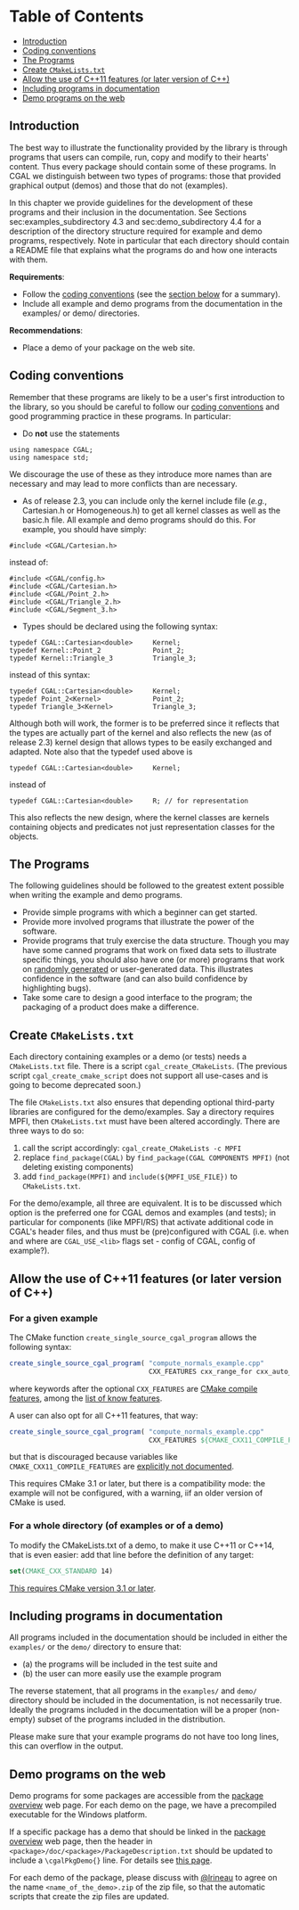 <!--TOC-->

# Table of Contents
* [Introduction](#introduction)
* [Coding conventions](#coding-conventions)
* [The Programs](#the-programs)
* [Create `CMakeLists.txt`](#create-cmakeliststxt)
* [Allow the use of C++11 features (or later version of C++)](#allow-the-use-of-c11-features-or-later-version-of-c)
* [Including programs in documentation](#including-programs-in-documentation)
* [Demo programs on the web](#demo-programs-on-the-web)

<!--TOC-->

## Introduction

The best way to illustrate the functionality provided by the library is
through programs that users can compile, run, copy and modify to their
hearts' content. Thus every package should contain some of these
programs. In CGAL we distinguish between two types of programs: those
that provided graphical output (demos) and those that do not (examples).

In this chapter we provide guidelines for the development of these
programs and their inclusion in the documentation. See Sections
sec:examples\_subdirectory 4.3 and sec:demo\_subdirectory 4.4 for a
description of the directory structure required for example and demo
programs, respectively. Note in particular that each directory should
contain a README file that explains what the programs do and how one
interacts with them.

**Requirements**:

-   Follow the [coding conventions](http://doc.cgal.org/latest/Manual/devman_code_format.html)
    (see the [section below](#coding-conventions) for a
    summary).
-   Include all example and demo programs from the documentation in the
    examples/ or demo/ directories.

**Recommendations**:

-   Place a demo of your package on the web site.

## Coding conventions

Remember that these programs are likely to be a user's first
introduction to the library, so you should be careful to follow our
[coding conventions](http://doc.cgal.org/latest/Manual/devman_code_format.html)
and good programming practice in these programs. In particular:

-   Do **not** use the statements
```
using namespace CGAL;
using namespace std;
```
We discourage the use of these as they introduce more names than are
necessary and may lead to more conflicts than are necessary.

-   As of release 2.3, you can include only the kernel include file
    (*e.g.*, Cartesian.h or Homogeneous.h) to get all kernel classes as
    well as the basic.h file. All example and demo programs should do
    this. For example, you should have simply:
``` {.cpp}
#include <CGAL/Cartesian.h>
```
instead of:
``` {.cpp}
#include <CGAL/config.h>
#include <CGAL/Cartesian.h>
#include <CGAL/Point_2.h>
#include <CGAL/Triangle_2.h>
#include <CGAL/Segment_3.h>
```
-   Types should be declared using the following syntax:
```
typedef CGAL::Cartesian<double>     Kernel;
typedef Kernel::Point_2             Point_2;
typedef Kernel::Triangle_3          Triangle_3;
```
instead of this syntax:
```
typedef CGAL::Cartesian<double>     Kernel;
typedef Point_2<Kernel>             Point_2;
typedef Triangle_3<Kernel>          Triangle_3;
```
Although both will work, the former is to be preferred since it
reflects that the types are actually part of the kernel and also
reflects the new (as of release 2.3) kernel design that allows types
to be easily exchanged and adapted.
Note also that the typedef used above is
``` {.cpp}
typedef CGAL::Cartesian<double>     Kernel;
```
instead of
``` {.cpp}
typedef CGAL::Cartesian<double>     R; // for representation
```
This also reflects the new design, where the kernel classes are
kernels containing objects and predicates not just representation
classes for the objects.

## The Programs

The following guidelines should be followed to the greatest extent
possible when writing the example and demo programs.

-   Provide simple programs with which a beginner can get started.
-   Provide more involved programs that illustrate the power of the
    software.
-   Provide programs that truly exercise the data structure. Though you
    may have some canned programs that work on fixed data sets to
    illustrate specific things, you should also have one (or more)
    programs that work on [randomly generated](http://doc.cgal.org/latest/Generator/)
    or user-generated data. This illustrates confidence in the software
    (and can also build confidence by highlighting bugs).
-   Take some care to design a good interface to the program; the
    packaging of a product does make a difference.

## Create `CMakeLists.txt`

Each directory containing examples or a demo (or tests) needs a
`CMakeLists.txt` file. There is a script `cgal_create_CMakeLists`.
(The previous script `cgal_create_cmake_script`
does not support all use-cases and is going to become deprecated soon.)

The file `CMakeLists.txt` also ensures that depending optional
third-party libraries are configured for the demo/examples. Say a
directory requires MPFI, then `CMakeLists.txt` must have been altered
accordingly. There are three ways to do so:

1.  call the script accordingly: `cgal_create_CMakeLists -c MPFI`
2.  replace `find_package(CGAL)` by `find_package(CGAL COMPONENTS MPFI)`
    (not deleting existing components)
3.  add `find_package(MPFI)` and `include(${MPFI_USE_FILE})` to
    `CMakeLists.txt`.

For the demo/example, all three are equivalent. It is to be discussed
which option is the preferred one for CGAL demos and examples (and
tests); in particular for components (like MPFI/RS) that activate
additional code in CGAL's header files, and thus must be (pre)configured
with CGAL (i.e. when and where are `CGAL_USE_<lib>` flags set - config
of CGAL, config of example?).

## Allow the use of C++11 features (or later version of C++)

### For a given example

The CMake function `create_single_source_cgal_program` allows the following syntax:
```CMake
create_single_source_cgal_program( "compute_normals_example.cpp"
                                   CXX_FEATURES cxx_range_for cxx_auto_type )
```
where keywords after the optional `CXX_FEATURES` are [CMake compile features], among the [list of know features].

A user can also opt for all C++11 features, that way:
```CMake
create_single_source_cgal_program( "compute_normals_example.cpp" 
                                   CXX_FEATURES ${CMAKE_CXX11_COMPILE_FEATURES} )
```
but that is discouraged because variables like `CMAKE_CXX11_COMPILE_FEATURES` are [explicitly not documented](https://cmake.org/cmake/help/v3.6/manual/cmake-developer.7.html#adding-compile-features).

[CMake compile features]: https://cmake.org/cmake/help/v3.1/manual/cmake-compile-features.7.html
[list of know features]: https://cmake.org/cmake/help/v3.6/prop_gbl/CMAKE_CXX_KNOWN_FEATURES.html#prop_gbl:CMAKE_CXX_KNOWN_FEATURES

This requires CMake 3.1 or later, but there is a compatibility mode: the example will not be configured, with a warning, iif an older version of CMake is used.

### For a whole directory (of examples or of a demo)
To modify the CMakeLists.txt of a demo, to make it use C++11 or C++14, that is even easier: add that line before the definition of any target:
```CMake
set(CMAKE_CXX_STANDARD 14)
```
[This requires CMake version 3.1 or later](https://cmake.org/cmake/help/v3.1/variable/CMAKE_CXX_STANDARD.html?highlight=cmake_cxx_standard).

## Including programs in documentation

All programs included in the documentation should be included in either
the `examples/` or the `demo/` directory to ensure that:

-   (a) the programs will be included in the test suite and
-   (b) the user can more easily use the example program

The reverse statement, that all programs in the `examples/` and `demo/`
directory should be included in the documentation, is not necessarily
true. Ideally the programs included in the documentation will be a
proper (non-empty) subset of the programs included in the distribution.

Please make sure that your example programs do not have too long lines,
this can overflow in the output.

## Demo programs on the web

Demo programs for some packages are accessible from the [package overview](http://doc.cgal.org/latest/Manual/packages.html)
web page. For each demo on the page, we have a precompiled executable
for the Windows platform.

If a specific package has a demo that should be linked in the [package overview](http://doc.cgal.org/latest/Manual/packages.html)
web page, then the header in `<package>/doc/<package>/PackageDescription.txt` should be updated to include a `\cgalPkgDemo{}` line.
For details see [this page](Writing-Documentation#packagedescriptiontxt).

For each demo of the package, please discuss with [@lrineau](https://github.com/lrineau) to agree on the name
`<name_of_the_demo>.zip` of the zip file, so that the automatic scripts
that create the zip files are updated.
